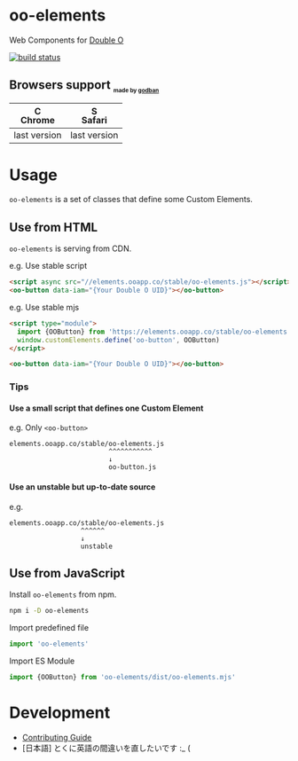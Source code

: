 # oo-elements
Web Components for [Double O](https://ooapp.co)

<a href="https://travis-ci.org/frame00/oo-elements">
  <img src="https://api.travis-ci.org/frame00/oo-elements.svg?branch=master" alt="build status">
</a>

## Browsers support <sub><sup><sub><sub>made by <a href="https://godban.github.io">godban</a></sub></sub></sup></sub>

| [<img src="https://raw.githubusercontent.com/godban/browsers-support-badges/master/src/images/chrome.png" alt="Chrome" width="16px" height="16px" />](http://godban.github.io/browsers-support-badges/)</br>Chrome | [<img src="https://raw.githubusercontent.com/godban/browsers-support-badges/master/src/images/safari.png" alt="Safari" width="16px" height="16px" />](http://godban.github.io/browsers-support-badges/)</br>Safari |
| --------- | --------- |
| last version| last version

# Usage
`oo-elements` is a set of classes that define some Custom Elements.

## Use from HTML
`oo-elements` is serving from CDN.

e.g. Use stable script

```html
<script async src="//elements.ooapp.co/stable/oo-elements.js"></script>
<oo-button data-iam="{Your Double O UID}"></oo-button>
```

e.g. Use stable mjs

```html
<script type="module">
  import {OOButton} from 'https://elements.ooapp.co/stable/oo-elements.mjs'
  window.customElements.define('oo-button', OOButton)
</script>

<oo-button data-iam="{Your Double O UID}"></oo-button>
```

### Tips
#### Use a small script that defines one Custom Element
e.g. Only `<oo-button>`
```
elements.ooapp.co/stable/oo-elements.js
                         ^^^^^^^^^^^
                         ↓
                         oo-button.js
```

#### Use an unstable but up-to-date source
e.g.
```
elements.ooapp.co/stable/oo-elements.js
                  ^^^^^^
                  ↓
                  unstable
```

## Use from JavaScript
Install `oo-elements` from npm.

```bash
npm i -D oo-elements
```

Import predefined file

```js
import 'oo-elements'
```

Import ES Module

```js
import {OOButton} from 'oo-elements/dist/oo-elements.mjs'
```

# Development

- [Contributing Guide](https://github.com/frame00/oo-elements/blob/master/.github/CONTRIBUTING.md)
- [日本語] とくに英語の間違いを直したいです :_ (
